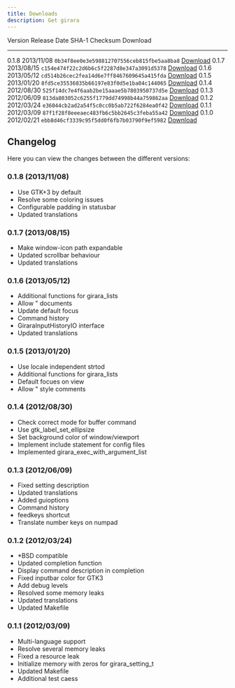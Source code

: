 ```yaml
---
title: Downloads
description: Get girara
---
```


Version  Release Date  SHA-1 Checksum                             Download
-------- ------------  ------------------------------------------ ----------------------------------
0.1.8    2013/11/08    `0b34f8ee0e3e598812707556ceb815fbe5aa8ba8` [Download](girara-0.1.8.tar.gz)
0.1.7    2013/08/15    `c154e474f22c2d6b6c5f2287d8e347a3091d5378` [Download](girara-0.1.7.tar.gz)
0.1.6    2013/05/12    `cd514b26cec2fea14d6e7ff8467609645a415fda` [Download](girara-0.1.6.tar.gz)
0.1.5    2013/01/20    `8fd5ce35536835b66197e83f0d5e1ba04c144065` [Download](girara-0.1.5.tar.gz)
0.1.4    2012/08/30    `525f14dc7e4f6aab2be15aaae5b7803950737d5e` [Download](girara-0.1.4.tar.gz)
0.1.3    2012/06/09    `813da803052c6255f1779dd74998b44a759862aa` [Download](girara-0.1.3.tar.gz)
0.1.2    2012/03/24    `e36044cb2ad2a54f5c0cc0b5ab722f6284ea0f42` [Download](girara-0.1.2.tar.gz)
0.1.1    2012/03/09    `87f1f28f8eeeaec483fb6c5bb2645c3feba55a42` [Download](girara-0.1.1.tar.gz)
0.1.0    2012/02/21    `ebb8d46cf3339c95f5dd0f6fb7b03790f9ef5982` [Download](girara-0.1.0.tar.gz)

## Changelog
Here you can view the changes between the different versions:

### 0.1.8 (2013/11/08)
* Use GTK+3 by default
* Resolve some coloring issues
* Configurable padding in statusbar
* Updated translations

### 0.1.7 (2013/08/15)
* Make window-icon path expandable
* Updated scrollbar behaviour
* Updated translations

### 0.1.6 (2013/05/12)
* Additional functions for girara_lists
* Allow " documents
* Update default focus
* Command history
* GiraraInputHistoryIO interface
* Updated translations

### 0.1.5 (2013/01/20)
* Use locale independent strtod
* Additional functions for girara_lists
* Default focues on view
* Allow " style comments

### 0.1.4 (2012/08/30)
* Check correct mode for buffer command
* Use gtk_label_set_ellipsize
* Set background color of window/viewport
* Implement include statement for config files
* Implemented girara_exec_with_argument_list

### 0.1.3 (2012/06/09)
* Fixed setting description
* Updated translations
* Added guioptions
* Command history
* feedkeys shortcut
* Translate number keys on numpad

### 0.1.2 (2012/03/24)
* \*BSD compatible
* Updated completion function
* Display command description in completion
* Fixed inputbar color for GTK3
* Add debug levels
* Resolved some memory leaks
* Updated translations
* Updated Makefile

### 0.1.1 (2012/03/09)
* Multi-language support
* Resolve several memory leaks
* Fixed a resource leak
* Initialize memory with zeros for girara_setting_t
* Updated Makefile
* Additional test caess

